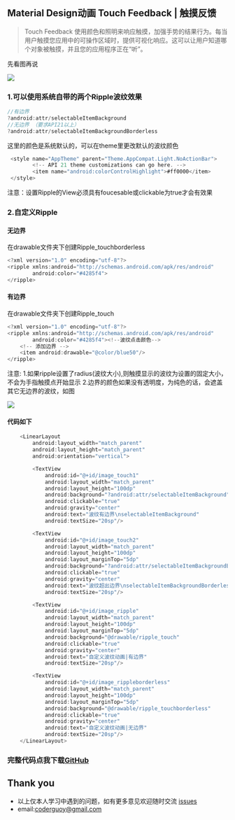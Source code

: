 ## Material Design动画 Touch Feedback | 触摸反馈

> Touch Feedback 使用颜色和照明来响应触摸，加强手势的结果行为。每当用户触摸您应用中的可操作区域时，提供可视化响应。这可以让用户知道哪个对象被触摸，并且您的应用程序正在“听”。

先看图再说

![](https://github.com/CoderGuoy/AndroidNote/blob/master/screenshots/touchfeedback1.gif)

### 1.可以使用系统自带的两个Ripple波纹效果

```java
//有边界
?android:attr/selectableItemBackground
//无边界 （要求API21以上）
?android:attr/selectableItemBackgroundBorderless 
```
这里的颜色是系统默认的，可以在theme里更改默认的波纹颜色
```java
 <style name="AppTheme" parent="Theme.AppCompat.Light.NoActionBar">
        <!-- API 21 theme customizations can go here. -->
        <item name="android:colorControlHighlight">#ff0000</item>
 </style>
```
注意：设置Ripple的View必须具有foucesable或clickable为true才会有效果

### 2.自定义Ripple

#### 无边界
在drawable文件夹下创建Ripple_touchborderless
```java
<?xml version="1.0" encoding="utf-8"?>
<ripple xmlns:android="http://schemas.android.com/apk/res/android"
        android:color="#4285f4">
</ripple>
```

#### 有边界
在drawable文件夹下创建Ripple_touch
```java
<?xml version="1.0" encoding="utf-8"?>
<ripple xmlns:android="http://schemas.android.com/apk/res/android"
        android:color="#4285f4"><!--波纹点击颜色-->
    <!-- 添加边界 -->
    <item android:drawable="@color/blue50"/>
</ripple>
```
注意:
1.如果ripple设置了radius(波纹大小),则触摸显示的波纹为设置的固定大小，不会为手指触摸点开始显示
2.边界的颜色如果没有透明度，为纯色的话，会遮盖其它无边界的波纹，如图

![](https://github.com/CoderGuoy/AndroidNote/blob/master/screenshots/touchfeedback2.gif)

#### 代码如下
```java
    <LinearLayout
        android:layout_width="match_parent"
        android:layout_height="match_parent"
        android:orientation="vertical">

        <TextView
            android:id="@+id/image_touch1"
            android:layout_width="match_parent"
            android:layout_height="100dp"
            android:background="?android:attr/selectableItemBackground"
            android:clickable="true"
            android:gravity="center"
            android:text="波纹有边界\nselectableItemBackground"
            android:textSize="20sp"/>

        <TextView
            android:id="@+id/image_touch2"
            android:layout_width="match_parent"
            android:layout_height="100dp"
            android:layout_marginTop="5dp"
            android:background="?android:attr/selectableItemBackgroundBorderless"
            android:clickable="true"
            android:gravity="center"
            android:text="波纹超出边界\nselectableItemBackgroundBorderless"
            android:textSize="20sp"/>

        <TextView
            android:id="@+id/image_ripple"
            android:layout_width="match_parent"
            android:layout_height="100dp"
            android:layout_marginTop="5dp"
            android:background="@drawable/ripple_touch"
            android:clickable="true"
            android:gravity="center"
            android:text="自定义波纹动画|有边界"
            android:textSize="20sp"/>

        <TextView
            android:id="@+id/image_rippleborderless"
            android:layout_width="match_parent"
            android:layout_height="100dp"
            android:layout_marginTop="5dp"
            android:background="@drawable/ripple_touchborderless"
            android:clickable="true"
            android:gravity="center"
            android:text="自定义波纹动画|无边界"
            android:textSize="20sp"/>
    </LinearLayout>
```


### 完整代码点我下载[GitHub](https://github.com/CoderGuoy/Coder)

## Thank you

- 以上仅本人学习中遇到的问题，如有更多意见欢迎随时交流 [issues](https://github.com/CoderGuoy/MetalDesign/issues/1)
- email:coderguoy@gmail.com

